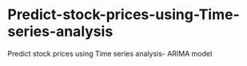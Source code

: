 # Predict-stock-prices-using-Time-series-analysis
Predict stock prices using Time series analysis- ARIMA model

